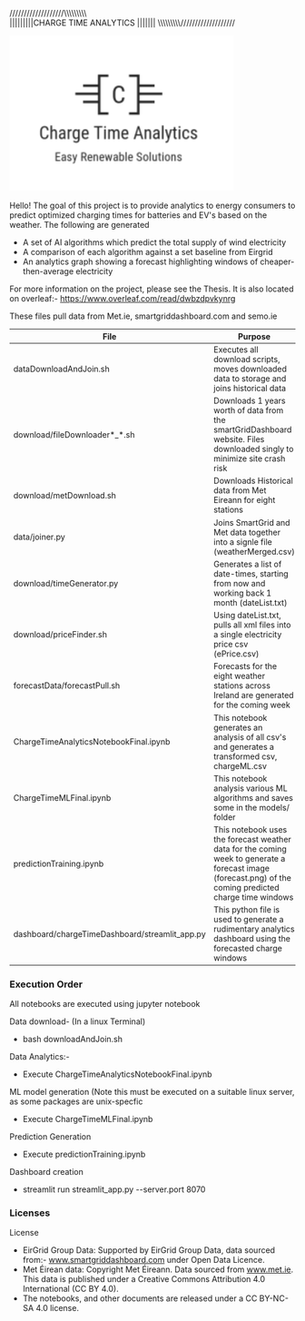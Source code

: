 ///////////////////\\\\\\\\\\\\\\\\\\\
|||||||||CHARGE TIME ANALYTICS |||||||
\\\\\\\\\\\\\\\\\\\///////////////////

![image](https://github.com/kevinTheQuigley/chargeTimeAnalytics/blob/master/dashboard/chargeTimeDashboard/chargeTimeAnalytics.png)


Hello! 
The goal of this project is to provide analytics to energy consumers to predict optimized charging times for batteries and EV's based on the weather.
The following are generated
- A set of AI algorithms which predict the total supply of wind electricity
- A comparison of each algorithm against a set baseline from Eirgrid
- An analytics graph showing a forecast highlighting windows of cheaper-then-average electricity 


For more information on the project, please see the Thesis. It is also located on overleaf:- 
https://www.overleaf.com/read/dwbzdpvkynrg

These files pull data from Met.ie, smartgriddashboard.com and semo.ie 

| File | Purpose |
|------|---------|
| dataDownloadAndJoin.sh | Executes all download scripts, moves downloaded data to storage and joins historical data |
| download/fileDownloader*_*.sh | Downloads 1 years worth of data from the smartGridDashboard website. Files downloaded singly to minimize site crash risk |
| download/metDownload.sh | Downloads Historical data from Met Eireann for eight stations |
| data/joiner.py | Joins SmartGrid and Met data together into a signle file (weatherMerged.csv) |
| download/timeGenerator.py | Generates a list of date-times, starting from now and working back 1 month (dateList.txt) |
| download/priceFinder.sh | Using dateList.txt, pulls all xml files into a single electricity price csv (ePrice.csv) |
| forecastData/forecastPull.sh | Forecasts for the eight weather stations across Ireland are generated for the coming week |
| ChargeTimeAnalyticsNotebookFinal.ipynb | This notebook generates an analysis of all csv's and generates a transformed csv, chargeML.csv|
| ChargeTimeMLFinal.ipynb | This notebook analysis various ML algorithms and saves some in the models/ folder |
| predictionTraining.ipynb | This notebook uses the forecast weather data for the coming week to generate a forecast image (forecast.png) of the coming predicted charge time windows |
| dashboard/chargeTimeDashboard/streamlit_app.py | This python file is used to generate a rudimentary analytics dashboard using the forecasted charge windows |


### Execution Order
All notebooks are executed using jupyter notebook

Data download- (In a linux Terminal) 
- bash downloadAndJoin.sh

Data Analytics:- 
- Execute ChargeTimeAnalyticsNotebookFinal.ipynb

ML model generation (Note this must be executed on a suitable linux server, as some packages are unix-specfic
- Execute ChargeTimeMLFinal.ipynb

Prediction Generation
- Execute predictionTraining.ipynb

Dashboard creation
- streamlit run streamlit_app.py --server.port 8070


### Licenses
License
- EirGrid Group Data: Supported by EirGrid Group Data, data sourced from:- www.smartgriddashboard.com under Open Data Licence.
- Met Éirean data: Copyright Met Éireann. Data sourced from  www.met.ie. This data is published under a Creative Commons Attribution 4.0 International (CC BY 4.0).
- The notebooks, and other documents are released under a CC BY-NC-SA 4.0 license. 

